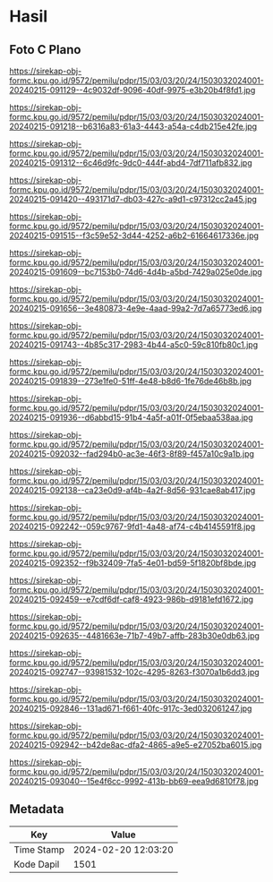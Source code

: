 # Hasil

## Foto C Plano

https://sirekap-obj-formc.kpu.go.id/9572/pemilu/pdpr/15/03/03/20/24/1503032024001-20240215-091129--4c9032df-9096-40df-9975-e3b20b4f8fd1.jpg

https://sirekap-obj-formc.kpu.go.id/9572/pemilu/pdpr/15/03/03/20/24/1503032024001-20240215-091218--b6316a83-61a3-4443-a54a-c4db215e42fe.jpg

https://sirekap-obj-formc.kpu.go.id/9572/pemilu/pdpr/15/03/03/20/24/1503032024001-20240215-091312--6c46d9fc-9dc0-444f-abd4-7df711afb832.jpg

https://sirekap-obj-formc.kpu.go.id/9572/pemilu/pdpr/15/03/03/20/24/1503032024001-20240215-091420--493171d7-db03-427c-a9d1-c97312cc2a45.jpg

https://sirekap-obj-formc.kpu.go.id/9572/pemilu/pdpr/15/03/03/20/24/1503032024001-20240215-091515--f3c59e52-3d44-4252-a6b2-61664617336e.jpg

https://sirekap-obj-formc.kpu.go.id/9572/pemilu/pdpr/15/03/03/20/24/1503032024001-20240215-091609--bc7153b0-74d6-4d4b-a5bd-7429a025e0de.jpg

https://sirekap-obj-formc.kpu.go.id/9572/pemilu/pdpr/15/03/03/20/24/1503032024001-20240215-091656--3e480873-4e9e-4aad-99a2-7d7a65773ed6.jpg

https://sirekap-obj-formc.kpu.go.id/9572/pemilu/pdpr/15/03/03/20/24/1503032024001-20240215-091743--4b85c317-2983-4b44-a5c0-59c810fb80c1.jpg

https://sirekap-obj-formc.kpu.go.id/9572/pemilu/pdpr/15/03/03/20/24/1503032024001-20240215-091839--273e1fe0-51ff-4e48-b8d6-1fe76de46b8b.jpg

https://sirekap-obj-formc.kpu.go.id/9572/pemilu/pdpr/15/03/03/20/24/1503032024001-20240215-091936--d6abbd15-91b4-4a5f-a01f-0f5ebaa538aa.jpg

https://sirekap-obj-formc.kpu.go.id/9572/pemilu/pdpr/15/03/03/20/24/1503032024001-20240215-092032--fad294b0-ac3e-46f3-8f89-f457a10c9a1b.jpg

https://sirekap-obj-formc.kpu.go.id/9572/pemilu/pdpr/15/03/03/20/24/1503032024001-20240215-092138--ca23e0d9-af4b-4a2f-8d56-931cae8ab417.jpg

https://sirekap-obj-formc.kpu.go.id/9572/pemilu/pdpr/15/03/03/20/24/1503032024001-20240215-092242--059c9767-9fd1-4a48-af74-c4b4145591f8.jpg

https://sirekap-obj-formc.kpu.go.id/9572/pemilu/pdpr/15/03/03/20/24/1503032024001-20240215-092352--f9b32409-7fa5-4e01-bd59-5f1820bf8bde.jpg

https://sirekap-obj-formc.kpu.go.id/9572/pemilu/pdpr/15/03/03/20/24/1503032024001-20240215-092459--e7cdf6df-caf8-4923-986b-d9181efd1672.jpg

https://sirekap-obj-formc.kpu.go.id/9572/pemilu/pdpr/15/03/03/20/24/1503032024001-20240215-092635--4481663e-71b7-49b7-affb-283b30e0db63.jpg

https://sirekap-obj-formc.kpu.go.id/9572/pemilu/pdpr/15/03/03/20/24/1503032024001-20240215-092747--93981532-102c-4295-8263-f3070a1b6dd3.jpg

https://sirekap-obj-formc.kpu.go.id/9572/pemilu/pdpr/15/03/03/20/24/1503032024001-20240215-092846--131ad671-f661-40fc-917c-3ed032061247.jpg

https://sirekap-obj-formc.kpu.go.id/9572/pemilu/pdpr/15/03/03/20/24/1503032024001-20240215-092942--b42de8ac-dfa2-4865-a9e5-e27052ba6015.jpg

https://sirekap-obj-formc.kpu.go.id/9572/pemilu/pdpr/15/03/03/20/24/1503032024001-20240215-093040--15e4f6cc-9992-413b-bb69-eea9d6810f78.jpg


## Metadata

| Key        | Value               |
| ---------- | ------------------- |
| Time Stamp | 2024-02-20 12:03:20 |
| Kode Dapil | 1501                |



